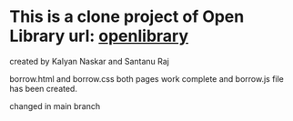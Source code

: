 # This is a clone project of Open Library url: <a href="https://openlibrary.org/" rel="external" target="_blank" >openlibrary</a>

created by Kalyan Naskar and Santanu Raj</br>

borrow.html and borrow.css both pages work complete and borrow.js file has been created.



changed in main branch